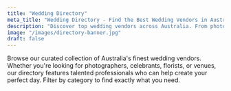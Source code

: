 ```yaml
---
title: "Wedding Directory"
meta_title: "Wedding Directory - Find the Best Wedding Vendors in Australia"
description: "Discover top wedding vendors across Australia. From photographers to florists, find the perfect professionals to bring your wedding vision to life."
image: "/images/directory-banner.jpg"
draft: false
---
```


Browse our curated collection of Australia's finest wedding vendors. Whether you're looking for photographers, celebrants, florists, or venues, our directory features talented professionals who can help create your perfect day. Filter by category to find exactly what you need.